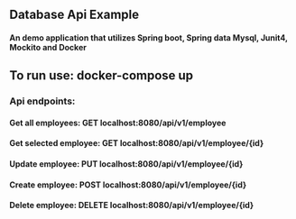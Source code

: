 ## Database Api Example

#### An demo application that utilizes Spring boot, Spring data Mysql, Junit4, Mockito and Docker

## To run use: docker-compose up

### Api endpoints:

#### Get all employees: GET localhost:8080/api/v1/employee

#### Get selected employee: GET localhost:8080/api/v1/employee/{id}

#### Update employee: PUT localhost:8080/api/v1/employee/{id}

#### Create employee: POST localhost:8080/api/v1/employee/{id}

#### Delete employee: DELETE localhost:8080/api/v1/employee/{id}